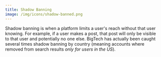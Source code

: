 ```yaml
---
title: Shadow Banning
image: /img/icons/shadow-banned.png
---
```


Shadow banning is when a platform limits a user's reach without that user
knowing. For example, if a user makes a post, that post will only be visible to
that user and potentially no one else. BigTech has actually been caught several
times shadow banning by country (meaning accounts where removed from search
results _only for users in the US_).
